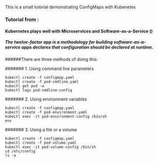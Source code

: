 
This is a small tutorial demonstrating ConfigMaps with Kubenetes


### Tutorial from :
    


#### Kubernetes plays well with Microservices and Software-as-a-Service ()
##### The twelve-factor app is a methodology for building software-as-a-service apps declares that configuration should be declared at runtime.

######There are three methods of doing this:

####### 1.  Using command line parameters

    kubectl create -f configmap.yaml
    kubectl create -f pod-cmdline.yaml
    kubectl get pod -a
    kubectl logs pod-cmdline-config


####### 2.  Using environment variables

    kubectl create -f configmap.yaml
    kubectl create -f pod-environment.yaml
    kubectl exec -it pod-environment-config /bin/sh
    env


####### 3.  Using a file or a volume

    kubectl create -f configmap.yaml
    kubectl create -f pod-volume.yaml
    kubectl exec -it pod-volume-config /bin/sh
    cd /etc/config
    ls -a



